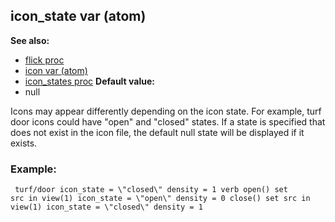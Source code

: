 ## icon_state var (atom)
**See also:**
+   [flick proc](/ref/proc/flick.md) 
+   [icon var (atom)](/ref/atom/var/icon.md) 
+   [icon_states proc](/ref/proc/icon_states.md) <!-- -->
**Default value:**
+   null


Icons may appear differently depending on the icon state. For
example, turf door icons could have \"open\" and \"closed\" states. If a
state is specified that does not exist in the icon file, the default
null state will be displayed if it exists.
### Example:

```
 turf/door icon_state = \"closed\" density = 1 verb open() set
src in view(1) icon_state = \"open\" density = 0 close() set src in
view(1) icon_state = \"closed\" density = 1 
```
